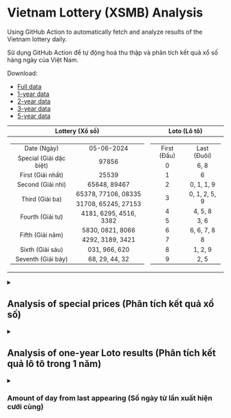 # Vietnam Lottery (XSMB) Analysis

Using GitHub Action to automatically fetch and analyze results of the Vietnam lottery daily.

Sử dụng GitHub Action để tự động hoá thu thập và phân tích kết quả xổ số hàng ngày của Việt Nam.

Download:

* [Full data](https://raw.githubusercontent.com/khiemdoan/vietnam-lottery-xsmb-analysis/main/results/xsmb.csv)
* [1-year data](https://raw.githubusercontent.com/khiemdoan/vietnam-lottery-xsmb-analysis/main/results/xsmb_1_year.csv)
* [2-year data](https://raw.githubusercontent.com/khiemdoan/vietnam-lottery-xsmb-analysis/main/results/xsmb_2_year.csv)
* [3-year data](https://raw.githubusercontent.com/khiemdoan/vietnam-lottery-xsmb-analysis/main/results/xsmb_3_year.csv)
* [5-year data](https://raw.githubusercontent.com/khiemdoan/vietnam-lottery-xsmb-analysis/main/results/xsmb_5_year.csv)

| Lottery (Xổ số) | Loto (Lô tô) |
| :------------: | :----------: |
| <table><tr><td>Date (Ngày)</td><td>05-06-2024</td></tr><tr><td>Special (Giải dặc biệt)</td><td>97856</td></tr><tr><td>First (Giải nhất)</td><td>25539</td></tr><tr><td>Second (Giải nhì)</td><td>65648, 89467</td></tr><tr><td rowspan="2">Third (Giải ba)</td><td>65378, 77106, 08335</td></tr><tr><td>31708, 65245, 27153</td></tr><tr><td>Fourth (Giải tư)</td><td>4181, 6295, 4516, 3382</td></tr><tr><td rowspan="2">Fifth (Giải năm)</td><td>5830, 0821, 8066</td></tr><tr><td>4292, 3189, 3421</td></tr><tr><td>Sixth (Giải sáu)</td><td>031, 966, 620</td></tr><tr><td>Seventh (Giải bảy)</td><td>68, 29, 44, 32</td></tr></table> | <table><tr><td>First (Đầu)</td><td>Last (Đuôi)</td></tr><tr><td>0</td><td>6, 8</td></tr><tr><td>1</td><td>6</td></tr><tr><td>2</td><td>0, 1, 1, 9</td></tr><tr><td>3</td><td>0, 1, 2, 5, 9</td></tr><tr><td>4</td><td>4, 5, 8</td></tr><tr><td>5</td><td>3, 6</td></tr><tr><td>6</td><td>6, 6, 7, 8</td></tr><tr><td>7</td><td>8</td></tr><tr><td>8</td><td>1, 2, 9</td></tr><tr><td>9</td><td>2, 5</td></tr></table> |

<details>
  <summary><h2>Analysis of special prices (Phân tích kết quả xổ số)</h2></summary>
  <h3>Amount of day from last appearing (Số ngày từ lần xuất hiện cuối cùng)</h3>

  ![Delta](images/special_delta.jpg)

  <h3>Top 10 amount of day from last appearing (Top 10 số lâu chưa xuất hiện)</h3>

  ![Delta top 10](images/special_delta_top_10.jpg)
</details>

<details>
  <summary><h2>Analysis of one-year Loto results (Phân tích kết quả lô tô trong 1 năm)</h2></summary>

  Max: 126. Min: 72.

  Mean: 97.74. Standard deviation: 10.05.

  <h3>Detail (Chi tiết)</h3>

  ![Detail](images/heatmap.jpg)

  <h3>Top 10</h3>

  ![Top 10](images/top-10.jpg)

  <h3>Distribution (Phân bổ)</h3>

  ![Distribution](images/distribution.jpg)
</details>

<details>
  <summary><h3>Amount of day from last appearing (Số ngày từ lần xuất hiện cưới cùng)</h2></summary>

  ![Delta](images/delta.jpg)

  <h3>Top 10 amount of day from last appearing (Top 10 số lâu chưa xuất hiện)</h3>

  ![Delta top 10](images/delta_top_10.jpg)
</details>